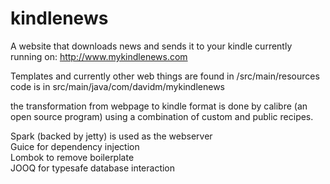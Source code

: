 # kindlenews
A website that downloads news and sends it to your kindle 
currently running on: http://www.mykindlenews.com

Templates and currently other web things are found in /src/main/resources
code is in src/main/java/com/davidm/mykindlenews

the transformation from webpage to kindle format is done by calibre (an open source program) using a combination of custom and public recipes.  

Spark (backed by jetty) is used as the webserver  
Guice for dependency injection  
Lombok to remove boilerplate  
JOOQ for typesafe database interaction  
